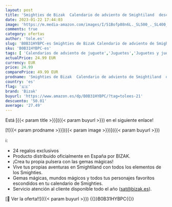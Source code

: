```yaml
---
layout: post
title: 'Smighties de Bizak  Calendario de adviento de Smightiland  descubre Todas Las sorpresas de los Smighites  24'
date: 2023-01-22 17:44:03
image: 'https://m.media-amazon.com/images/I/51Bofp08n6L._SL500_._SL400_.jpg'
comments: true
category: ofertas
author: 'tole.es'
slug: 'B0B31HYBPC-es Smighties de Bizak Calendario de adviento de Smightiland...'
sku: 'B0B31HYBPC-es'
tags: [ 'Calendarios de adviento de juguete','Juguetes','Juguetes y juegos','adviento','bizak','🇪🇸', ]
actualPrice: 24.99 EUR
currency: EUR
price: 24.99
comparePrice: 49.99 EUR
prodname: 'Smighties de Bizak  Calendario de adviento de Smightiland  descubre Todas Las sorpresas de los Smighites  24'
country: 'es'
flag: '🇪🇸'
brand: 'Bizak'
buyurl: 'https://www.amazon.es/dp/B0B31HYBPC/?tag=tolees-21'
descuento: '50.01'
average: '27.49'
---
```


Está [{{< param title >}}]({{< param buyurl >}}) en el siguiente enlace!

[![{{< param prodname >}}]({{< param image >}})]({{< param buyurl >}})

ℹ️:

- 24 regalos exclusivos
- Producto distribuido oficialmente en España por BIZAK.
- ¡Crea tu propia pulsera con las gemas mágicas!
- Vive tus propias aventuras en Smightiland con todos los elementos de los Smighties.
- Gemas mágicas, mundos mágicos y todos tus personajes favoritos escondidos en tu calendario de Smighties.
- Servicio atención al cliente disponible todo el año (sat@bizak.es).

[🛒 Ver la oferta!!]({{< param buyurl >}})
{{<world>}}B0B31HYBPC{{</world>}}
